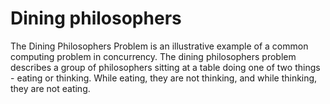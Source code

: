 # Dining philosophers
The Dining Philosophers Problem is an illustrative example of a common computing problem in concurrency. The dining philosophers problem describes a group of philosophers sitting at a table doing one of two things - eating or thinking. While eating, they are not thinking, and while thinking, they are not eating.